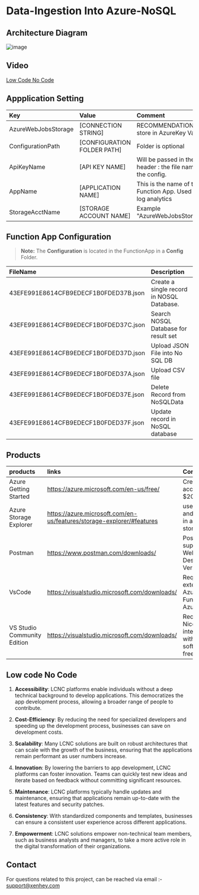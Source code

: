 # Data-Ingestion Into Azure-NoSQL

## Architecture Diagram 
![image](https://github.com/oigbokwe73/Data-Ingestion-IntoAzure-NoSQL/assets/15838780/ca75d3de-9b95-4a53-8780-d366f2cbb3e7)

## Video
[Low Code No Code](https://www.xenhey.com/api/GetFiling/614000248898)




## Appplication Setting 

|Key|Value | Comment|
|:----|:----|:----|
|AzureWebJobsStorage|[CONNECTION STRING]|RECOMMENDATION :  store in AzureKey Vault.|
|ConfigurationPath| [CONFIGURATION FOLDER PATH] |Folder is optional
|ApiKeyName|[API KEY NAME]|Will be passed in the header  :  the file name of the config.
|AppName| [APPLICATION NAME]| This is the name of the Function App. Used in log analytics|
|StorageAcctName|[STORAGE ACCOUNT NAME]|Example  "AzureWebJobsStorage"|

## Function App  Configuration 

> **Note:** The **Configuration** is located in the  FunctionApp  in a **Config** Folder.

|FileName|Description|
|:----|:----|
|43EFE991E8614CFB9EDECF1B0FDED37B.json| Create a single record in  NOSQL Database.|
|43EFE991E8614CFB9EDECF1B0FDED37C.json| Search NOSQL Database for result set|
|43EFE991E8614CFB9EDECF1B0FDED37D.json| Upload JSON File into No SQL DB|
|43EFE991E8614CFB9EDECF1B0FDED37A.json| Upload CSV file|
|43EFE991E8614CFB9EDECF1B0FDED37E.json| Delete Record from NoSQLData|
|43EFE991E8614CFB9EDECF1B0FDED37F.json| Update record in NoSQL database|


  
## Products

|products|links|Comments|
|:----|:----|:----|
|Azure Getting Started |https://azure.microsoft.com/en-us/free/| Create free account + $200 in Credit|
|Azure Storage Explorer|https://azure.microsoft.com/en-us/features/storage-explorer/#features|useful view and query data in azure table storage|
|Postman|https://www.postman.com/downloads/|Postman supports the Web or Desktop Version|
|VsCode| https://visualstudio.microsoft.com/downloads/ |  Required extensions. Azure Functions, Azure Account
|VS Studio Community Edition |https://visualstudio.microsoft.com/downloads/| Recommended. Nice intergration with Azure. software is free.

## Low code No Code
1. **Accessibility**: LCNC platforms enable individuals without a deep technical background to develop applications. This democratizes the app development process, allowing a broader range of people to contribute.

2. **Cost-Efficiency**: By reducing the need for specialized developers and speeding up the development process, businesses can save on development costs.

3. **Scalability**: Many LCNC solutions are built on robust architectures that can scale with the growth of the business, ensuring that the applications remain performant as user numbers increase.

4. **Innovation**: By lowering the barriers to app development, LCNC platforms can foster innovation. Teams can quickly test new ideas and iterate based on feedback without committing significant resources.

5. **Maintenance**: LCNC platforms typically handle updates and maintenance, ensuring that applications remain up-to-date with the latest features and security patches.

6. **Consistency**: With standardized components and templates, businesses can ensure a consistent user experience across different applications.

10. **Empowerment**: LCNC solutions empower non-technical team members, such as business analysts and managers, to take a more active role in the digital transformation of their organizations.

## Contact
  
For questions related to this project, can be reached via email :- support@xenhey.com
